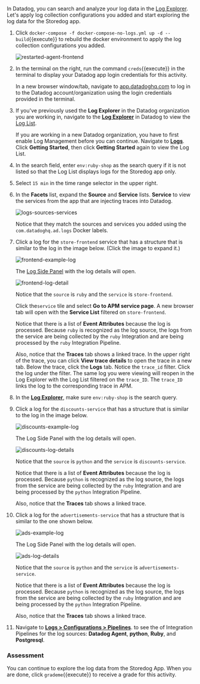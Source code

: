 In Datadog, you can search and analyze your log data in the <a href="https://docs.datadoghq.com/logs/explorer/" target="_blank">Log Explorer</a>. Let's apply log collection configurations you added and start exploring the log data for the Storedog app.

1. Click `docker-compose -f docker-compose-no-logs.yml up -d --build`{{execute}} to rebuild the docker environment to apply the log collection configurations you added. 

    ![restarted-agent-frontend](collectlogsapp2/assets/restarted-agent-frontend.png)

2. In the terminal on the right, run the command `creds`{{execute}} in the terminal to display your Datadog app login credentials for this activity.

    In a new browser window/tab, navigate to <a href="https://app.datadoghq.com/account/login" target="_datadog">app.datadoghq.com</a> to log in to the Datadog account/organization using the login credentials provided in the terminal.  

3. If you've previously used the **Log Explorer** in the Datadog organization you are working in, navigate to the <a href="https://app.datadoghq.com/logs" target="_datadog">**Log Explorer**</a> in Datadog to view the <a href="https://docs.datadoghq.com/logs/explorer/list/" target="_blank">Log List</a>. 

    If you are working in a new Datadog organization, you have to first enable Log Management before you can continue. Navigate to <a href="https://app.datadoghq.com/logs" target="_datadog">**Logs**</a>. Click **Getting Started**, then click **Getting Started** again to view the Log List.

4. In the search field, enter `env:ruby-shop` as the search query if it is not listed so that the Log List displays logs for the Storedog app only.

5. Select `15 min` in the time range selector in the upper right.

6. In the **Facets** list, expand the **Source** and **Service** lists. **Service** to view the services from the app that are injecting traces into Datadog. 

    ![logs-sources-services](collectlogsapp2/assets/logs-sources-services.png)

    Notice that they match the sources and services you added using the `com.datadoghq.ad.logs` Docker labels.

6. Click a log for the `store-frontend` service that has a structure that is similar to the log in the image below. (Click the image to expand it.)

    ![frontend-example-log](collectlogsapp2/assets/frontend-example-log.png)

    The <a href="https://docs.datadoghq.com/logs/explorer/#the-log-side-panel" target="_blank">Log Side Panel</a> with the log details will open.

    ![frontend-log-detail](collectlogsapp2/assets/frontend-log-detail.png)
    
    Notice that the `source` is `ruby` and the `service` is `store-frontend`.

    Click the`service` tile and select **Go to APM service page**. A new browser tab will open with the **Service List** filtered on `store-frontend`.

    Notice that there is a list of **Event Attributes** because the log is processed. Because `ruby` is recognized as the log source, the logs from the service are being collected by the `ruby` Integration and are being processed by the `ruby` Integration Pipeline.
    
    Also, notice that the **Traces** tab shows a linked trace. In the upper right of the trace, you can click **View trace details** to open the trace in a new tab. Below the trace, click the **Logs** tab. Notice the `trace_id` filter. Click the log under the filter. The same log you were viewing will reopen in the Log Explorer with the Log List filtered on the `trace_ID`. The `trace_ID` links the log to the corresponding trace in APM. 
    

7. In the <a href="https://app.datadoghq.com/logs" target="_datadog">**Log Explorer**</a>, make sure `env:ruby-shop` is the search query.

8. Click a log for the `discounts-service` that has a structure that is similar to the log in the image below. 

    ![discounts-example-log](collectlogsapp2/assets/discounts-example-log.png)

    The Log Side Panel with the log details will open.

    ![discounts-log-details](collectlogsapp2/assets/discounts-log-details.png)
    
    Notice that the `source` is `python` and the `service` is `discounts-service`. 

    Notice that there is a list of **Event Attributes** because the log is processed. Because `python` is recognized as the log source, the logs from the service are being collected by the `ruby` Integration and are being processed by the `python` Integration Pipeline.

    Also, notice that the **Traces** tab shows a linked trace.

9. Click a log for the `advertisements-service` that has a structure that is similar to the one shown below. 

    ![ads-example-log](collectlogsapp2/assets/ads-example-log.png)

    The Log Side Panel with the log details will open.

    ![ads-log-details](collectlogsapp2/assets/ads-log-details.png)
    
    Notice that the `source` is `python` and the `service` is `advertisements-service`. 

    Notice that there is a list of **Event Attributes** because the log is processed. Because `python` is recognized as the log source, the logs from the service are being collected by the `ruby` Integration and are being processed by the `python` Integration Pipeline.

    Also, notice that the **Traces** tab shows a linked trace.

10. Navigate to <a href="https://app.datadoghq.com/logs/pipelines" target="_datadog">**Logs > Configurations > Pipelines**</a>. to see the of Integration Pipelines for the log sources: **Datadog Agent**, **python**, **Ruby**, and **Postgresql**.


### Assessment

You can continue to explore the log data from the Storedog App. When you are done, click `grademe`{{execute}} to receive a grade for this activity.